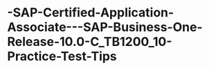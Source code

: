 # -SAP-Certified-Application-Associate---SAP-Business-One-Release-10.0-C_TB1200_10-Practice-Test-Tips